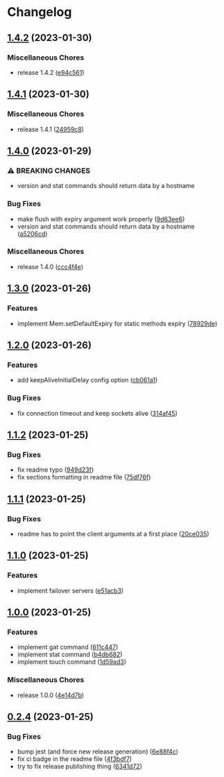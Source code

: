 # Changelog

## [1.4.2](https://github.com/alexzel/iomem/compare/v1.4.1...v1.4.2) (2023-01-30)


### Miscellaneous Chores

* release 1.4.2 ([e94c561](https://github.com/alexzel/iomem/commit/e94c5610c535fec82fe94694121292cced594024))

## [1.4.1](https://github.com/alexzel/iomem/compare/v1.4.0...v1.4.1) (2023-01-30)


### Miscellaneous Chores

* release 1.4.1 ([24959c8](https://github.com/alexzel/iomem/commit/24959c8dd3ec29ebc1acc5d9fee2ef71d0a32a48))

## [1.4.0](https://github.com/alexzel/iomem/compare/v1.3.0...v1.4.0) (2023-01-29)


### ⚠ BREAKING CHANGES

* version and stat commands should return data by a hostname

### Bug Fixes

* make flush with expiry argument work properly ([9d63ee6](https://github.com/alexzel/iomem/commit/9d63ee64eb2592510db509bf337a5bba2a3ad5e2))
* version and stat commands should return data by a hostname ([a5206cd](https://github.com/alexzel/iomem/commit/a5206cd4e87bd4389af68bc682641820372e4d45))


### Miscellaneous Chores

* release 1.4.0 ([ccc4f4e](https://github.com/alexzel/iomem/commit/ccc4f4ef4c8ec735021ae41836c07ec16a09de8c))

## [1.3.0](https://github.com/alexzel/iomem/compare/v1.2.0...v1.3.0) (2023-01-26)


### Features

* implement Mem.setDefaultExpiry for static methods expiry ([78929de](https://github.com/alexzel/iomem/commit/78929de1ea58701e84e81c89eb87dd4bddc9ab5f))

## [1.2.0](https://github.com/alexzel/iomem/compare/v1.1.2...v1.2.0) (2023-01-26)


### Features

* add keepAliveInitialDelay config option ([cb061a1](https://github.com/alexzel/iomem/commit/cb061a19a749c131c0e0668203672f123f6f658e))


### Bug Fixes

* fix connection timeout and keep sockets alive ([314af45](https://github.com/alexzel/iomem/commit/314af456e1e9cbe310103edf0bd8da47c229f63c))

## [1.1.2](https://github.com/alexzel/iomem/compare/v1.1.1...v1.1.2) (2023-01-25)


### Bug Fixes

* fix readme typo ([949d23f](https://github.com/alexzel/iomem/commit/949d23f08f2d743aecd70346b26a42d17a742212))
* fix sections formatting in readme file ([75df76f](https://github.com/alexzel/iomem/commit/75df76f3b8112f0465d3fb40443b7f8934f15d00))

## [1.1.1](https://github.com/alexzel/iomem/compare/v1.1.0...v1.1.1) (2023-01-25)


### Bug Fixes

* readme has to point the client arguments at a first place ([20ce035](https://github.com/alexzel/iomem/commit/20ce035651d0663ad42783eef1cbe17618e80a15))

## [1.1.0](https://github.com/alexzel/iomem/compare/v1.0.0...v1.1.0) (2023-01-25)


### Features

* implement failover servers ([e51acb3](https://github.com/alexzel/iomem/commit/e51acb3459289950470f3f317feb0b150c8badf4))

## [1.0.0](https://github.com/alexzel/iomem/compare/v0.2.4...v1.0.0) (2023-01-25)


### Features

* implement gat command ([611c447](https://github.com/alexzel/iomem/commit/611c447ef95f9678b20cdbb33baae6c8c92b9850))
* implement stat command ([b4db682](https://github.com/alexzel/iomem/commit/b4db682f688f2007dc50d1f9b1df39815a033fcd))
* implement touch command ([1d59ad3](https://github.com/alexzel/iomem/commit/1d59ad3c89cecd761166f5188b1557b1eed4a199))


### Miscellaneous Chores

* release 1.0.0 ([4e14d7b](https://github.com/alexzel/iomem/commit/4e14d7b94021367e0a591c3072d7d0b5fd0e66da))

## [0.2.4](https://github.com/alexzel/iomem/compare/v0.2.3...v0.2.4) (2023-01-25)


### Bug Fixes

* bump jest (and force new release generation) ([6e88f4c](https://github.com/alexzel/iomem/commit/6e88f4c04f0d34617ef85ceb722cd5c74b612c25))
* fix ci badge in the readme file ([4f3bdf7](https://github.com/alexzel/iomem/commit/4f3bdf71b7482d67e40a966c01e9bd126697afef))
* try to fix release publishing thing ([6341d72](https://github.com/alexzel/iomem/commit/6341d7285eae3b5f7b633a549a1e131e06e303b2))
